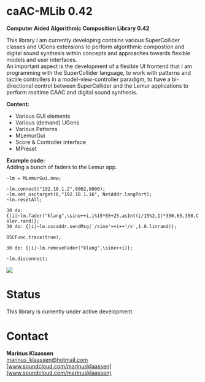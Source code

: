 
caAC-MLib 0.42
===========
**Computer Aided Algorithmic Composition Library 0.42**

 
This library I am currently developing contains various SuperCollider classes and UGens extensions to perform algorithmic compostion and digital sound synthesis within concepts and approaches towards flexible models and user interfaces.   
An important aspect is the development of a flexible UI frontend that I am programming with the SuperCollider language, to work with patterns and tactile controllers in a model-view-controller paradigm, to have a bi-directional control between SuperCollider and the Lemur applications to perform realtime CAAC and digital sound synthesis.    


**Content:**
 
- Various GUI elements  
- Various (demand) UGens  
- Various Patterns   
- MLemurGui  
- Score & Controller interface  
- MPreset  

**Example code:**  
Adding a bunch of faders to the Lemur app. 
 
`~lm = MLemurGui.new;`  

`~lm.connect("192.10.1.2",8002,8000);`    
`~lm.set_osctarget(0,"192.10.1.16", NetAddr.langPort);`    
`~lm.resetAll;`    
  
`30 do: {|i|~lm.fader("klang",\sine++i,i%15*65+25,asInt(i/15%2,1)*350,65,350,Color.rand)};`  
`30 do: {|i|~lm.oscaddr.sendMsg('/sine'++i++'/x',1.0.linrand)};` 
 
`OSCFunc.trace(true);`   

`30 do: {|i|~lm.removeFader("klang",\sine++i)};`  

`~lm.disconnect;`  


![](https://raw.github.com/marinusklaassen/caAC-MLib/caAC-MLib-master/Lemur/HelpSource/Classes/lpict.png)


Status
======
This library is currently under active development. 



Contact
=======

**Marinus Klaassen**  
marinus_klaassen@hotmail.com  
[www.soundcloud.com/marinusklaassen](www.soundcloud.com/marinusklaassen)



